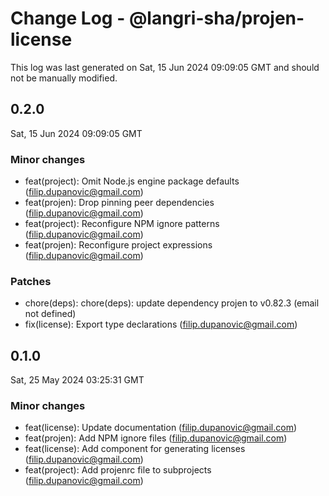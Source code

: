 # Change Log - @langri-sha/projen-license

This log was last generated on Sat, 15 Jun 2024 09:09:05 GMT and should not be manually modified.

<!-- Start content -->

## 0.2.0

Sat, 15 Jun 2024 09:09:05 GMT

### Minor changes

- feat(project): Omit Node.js engine package defaults (filip.dupanovic@gmail.com)
- feat(projen): Drop pinning peer dependencies (filip.dupanovic@gmail.com)
- feat(project): Reconfigure NPM ignore patterns (filip.dupanovic@gmail.com)
- feat(projen): Reconfigure project expressions (filip.dupanovic@gmail.com)

### Patches

- chore(deps): chore(deps): update dependency projen to v0.82.3 (email not defined)
- fix(license): Export type declarations (filip.dupanovic@gmail.com)

## 0.1.0

Sat, 25 May 2024 03:25:31 GMT

### Minor changes

- feat(license): Update documentation (filip.dupanovic@gmail.com)
- feat(projen): Add NPM ignore files (filip.dupanovic@gmail.com)
- feat(license): Add component for generating licenses (filip.dupanovic@gmail.com)
- feat(project): Add projenrc file to subprojects (filip.dupanovic@gmail.com)
